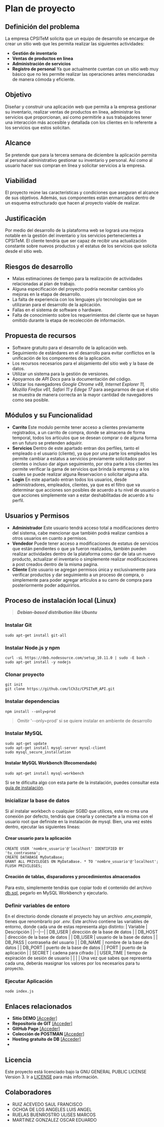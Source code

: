 
# Plan de proyecto

## Definición del problema

La empresa CPSITeM solicita que un equipo de desarrollo se encargue de crear un sitio web que les permita realizar las siguientes actividades:
 - **Gestión de inventario**
 - **Ventas de productos en línea**
 - **Administración de servicios**
 - **Registro de personal**
Ya que actualmente cuentan con un sitio web muy básico que no les permite realizar las operaciones antes mencionadas de manera cómoda y eficiente.


## Objetivo

Diseñar y construir una aplicación web que permita a la empresa gestionar su inventario, realizar ventas de productos en línea, administrar los servicios que proporcionan, así como permitirle a sus trabajadores tener una interacción más accesible y detallada con los clientes en lo referente a los servicios que estos solicitan.


## Alcance

Se pretende que para la tercera semana de diciembre la aplicación permita al personal administrativo gestionar su inventario y personal. Así como al usuario hacer sus compran en línea y solicitar servicios a la empresa.


## Viabilidad
El proyecto reúne las características y condiciones que aseguran el alcance de sus objetivos. Además, sus componentes están enmarcados dentro de un esquema estructurado que hacen al proyecto viable de realizar.


## Justificación

Por medio del desarrollo de la plataforma web se logrará una mejora notable en la gestión del inventario y los servicios pertenecientes a CPSITeM. El cliente tendría que ser capaz de recibir una actualización constante sobre nuevos productos y el estatus de los servicios que solicita desde el sitio web.


## Riesgos de desarrollo

 - Malas estimaciones de tiempo para la realización de actividades relacionadas al plan de trabajo.
 - Alguna especificación del proyecto podría necesitar cambios y/o mejoras en la etapa de desarrollo.
 - La falta de experiencia con los lenguajes y/o tecnologías que se utilizaran para el desarrollo de la aplicación.
 - Fallas en el sistema de software o hardware.
 - Falta de conocimiento sobre los requerimientos del cliente que se hayan omitido durante la etapa de recolección de información.


## Propuesta de recursos

 - Software gratuito para el desarrollo de la aplicación web.
 - Seguimiento de estándares en el desarrollo para evitar conflictos en la unificación de los componentes de la aplicación.
 - Los recursos necesarios para el alojamiento del sitio web y la base de datos.
 - Utilizar un sistema para la gestión de versiones.
 - Apoyarnos de *API Docs* para la documentación del código.
 - Utilizar los navegadores *Google Chrome v49, Internet Explorer 11, Mozilla Firefox v61, Safari 11 y Edege 17* para asegurarnos de que el sitio se muestra de manera correcta an la mayor cantidad de navegadores como sea posible.


## Módulos y su Funcionalidad

-  **Carrito**
Este modulo permite tener acceso a clientes previamente registrados, a un carrito de compra, donde se almacena de forma temporal, todos los artículos que se desean comprar o de alguna forma en un futuro se pretenden adquirir.
-   **Servicios**
Dentro de este apartado entran dos perfiles, tanto el empleado o el usuario (cliente), ya que por una parte los empleados les permite cambiar a estatus a servicios previamente solicitados por clientes o incluso dar algun seguimiento, por otra parte a los clientes les permite verificar la gama de servicios que brinda la empresa y a los cuales se puede realizar alguna Reservacion o solicitar alguna alta.
-   **Login**
En este apartado entran todos los usuarios, desde administradores, empleados, clientes, ya que es el filtro que va determinar que acciones son posibles de acuerdo a tu nivel de usuario o que acciones simplemente van a estar deshabilitadas de acuerdo a tu perfil.

## Usuarios y Permisos

-   **Administrador**
Este usuario tendrá acceso total a modificaciones dentro del sistema, cabe mencionar que también podrá realizar cambios a otros usuarios en cuanto a permisos.
-   **Vendedor**
Puede tener acceso a modificaciones de estatus de servicios que están pendientes o que ya fueron realizados, también pueden realizar actividades dentro de la plataforma como dar de lata un nuevo producto, actualizar el inventario o simplemente realizar modificaciones a post creados dentro de la misma pagina.
-   **Cliente**
Este usuario se agregan permisos única y exclusivamente para verificar productos y dar seguimiento a un proceso de compra, o simplemente para poder agregar artículos a su carro de compra para posteriormente poder adquirirlos.

## Proceso de instalación local (Linux)
>_**Debian-based distribution like Ubuntu**_
### Instalar Git
	sudo apt-get install git-all
### Instalar Node.js y npm
	curl -sL https://deb.nodesource.com/setup_10.11.0 | sudo -E bash -
	sudo apt-get install -y nodejs
### Clonar proyecto
	git init
	git clone https://github.com/lCh3z/CPSITeM_API.git
### Instalar dependencias
	npm install --only=prod
>Omitir '--only=prod' si se quiere instalar en ambiente de desarrollo
### Instalar MySQL
	sudo apt-get update
	sudo apt-get install mysql-server mysql-client
	sudo mysql_secure_installation
#### Instalar MySQL Workbench (Recomendado)
	sudo apt-get install mysql-workbench
Si se te dificulta algo con esta parte de la instalación, puedes consultar esta [guía de instalación](https://platzi.com/java-basico-2015/tutoriales/instalar-mysql-y-workbench-en-linux-ubuntu-1404/).
### Inicializar la base de datos
Si al instalar workbech o cualquier SGBD que utilices, este no crea una conexión por defecto, tendrás que crearla y conectarte a la misma con el usuario root que definiste en la instalación de mysql.
Bien, una vez estés dentro, ejecutar las siguientes líneas:
#### Crear usuario para la aplicación
	CREATE USER 'nombre_usuario'@'localhost' IDENTIFIED BY 'tu_contrasena';
	CREATE DATABASE MyDataBase;
	GRANT ALL PRIVILEGES ON MyDataBase. * TO 'nombre_usuario'@'localhost';
	FLUSH PRIVILEGES;
#### Creación de tablas, disparadores y procedimientos almacenados
Para esto, simplemente tendrás que copiar todo el contenido del archivo [db.sql](https://lch3z.github.io/CPSITeM_API/docs/db.sql), pegarlo en MySQL Workbench y ejecutarlo.
### Definir variables de entoro
En el directorio donde clonaste el proyecto hay un archivo _.env_example_, tienes que renombrarlo por _.env_. Este archivo contiene las variables de entorno, donde cada una de estas representa algo distinto:
| Variable | Descripción |
|--|--|
| DB_USER | dirección de la base de datos |
| DB_HOST | dirección de la base de datos |
| DB_USER | usuario de la base de datos |
| DB_PASS | contraseña del usuario |
| DB_NAME | nombre de la base de datos |
| DB_PORT | puerto de la base de datos |
| PORT | puerto de la aplicación |
| SECRET | cadena para cifrado |
| USER_TIME | tiempo de expiración de sesión de usuario |
|  |  |
Una vez que sabes que representa cada una, deberás reasignar los valores por los necesarios para tu proyecto.
### Ejecutar Aplicación
	node index.js

## Enlaces relacionados

- **Sitio DEMO** [\[Acceder\]](https://cpsitem.herokuapp.com/)
- **Repositorio de GIT** [\[Acceder\]](https://github.com/lCh3z/CPSITeM_API)
- **GitHub Page** [\[Acceder\]](https://lch3z.github.io/CPSITeM_API/)
- **Colección de POSTMAN** [\[Acceder\]](https://www.getpostman.com/collections/e592223584344d2fe0d9)
- **Hosting gratuito de DB** [\[Acceder\]](https://www.db4free.net/)
- 
## Licencia
Este proyecto está licenciado bajo la GNU GENERAL PUBLIC LICENSE Version 3. Ir a  [LICENSE](LICENSE.md) para más información.
## Colaboradores

-   RUIZ ACEVEDO SAUL FRANCISCO
-   OCHOA DE LOS ANGELES LUIS ANGEL
-   RUELAS BUENROSTRO ULISES MARCOS
-   MARTINEZ GONZALEZ OSCAR EDUARDO
<!--stackedit_data:
eyJoaXN0b3J5IjpbOTkwMTQ5ODQ4LDExNzc5NDM0MTksLTEwMD
EzMzIwOSwtMTUyNzA4MTAzMywyOTA3MzQxOTcsLTE5NzEzOTUx
ODMsLTg2ODU0NzIxNiwxMzUyODgzOTA0LDE3NDQ1MzUyMSwyMT
I4OTc4NTEwLC05OTk2NDYwODcsLTgzNjA0MjkyNiwxNTAwMTY1
MDE4LC0xNzc0NDc1MTIwLC0xMDEwMzI1NzksLTIxMjM3NDAzND
csNTE5NjAyODMwLC0xNDQ0MTk4MjEyXX0=
-->
